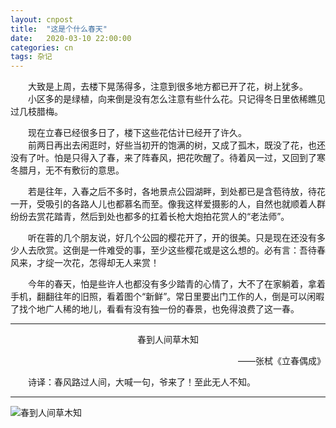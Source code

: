```yaml
---
layout: cnpost
title:  "这是个什么春天"
date:   2020-03-10 22:00:00
categories: cn
tags: 杂记
---
```



&emsp;&emsp;大致是上周，去楼下晃荡得多，注意到很多地方都已开了花，树上犹多。<br>
&emsp;&emsp;小区多的是绿植，向来倒是没有怎么注意有些什么花。只记得冬日里依稀瞧见过几枝腊梅。

&emsp;&emsp;现在立春已经很多日了，楼下这些花估计已经开了许久。<Br>
&emsp;&emsp;前两日再出去闲逛时，好些当初开的饱满的树，又成了孤木，既没了花，也还没有了叶。怕是只得入了春，来了阵春风，把花吹醒了。待着风一过，又回到了寒冬腊月，无不有敷衍的意思。

&emsp;&emsp;若是往年，入春之后不多时，各地景点公园湖畔，到处都已是含苞待放，待花一开，受吸引的各路人儿也都慕名而至。像我这样爱摄影的人，自然也就顺着人群纷纷去赏花踏青，然后到处也都多的扛着长枪大炮拍花赏人的“老法师”。

&emsp;&emsp;听在蓉的几个朋友说，好几个公园的樱花开了，开的很美。只是现在还没有多少人去欣赏。这倒是一件难受的事，至少这些樱花或是这么想的。必有言：吾待春风来，才绽一次花，怎得却无人来赏！

&emsp;&emsp;今年的春天，怕是些许人也都没有多少踏青的心情了，大不了在家躺着，拿着手机，翻翻往年的旧照，看着图个“新鲜”。常日里要出门工作的人，倒是可以闲暇了找个地广人稀的地儿，看看有没有独一份的春景，也免得浪费了这一春。

------

<center>
春到人间草木知<br>
</center>
<p align="right">
——张栻《立春偶成》
</p>

&emsp;&emsp;诗译：春风路过人间，大喊一句，爷来了！至此无人不知。

------

![春到人间草木知](https://buyivi.xyz/blog/images/tu/2020/200310.gif)